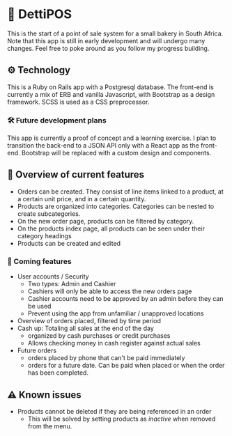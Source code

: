 # 🛒 DettiPOS

This is the start of a point of sale system for a small bakery in South Africa. Note that this app is still in early development and will undergo many changes. Feel free to poke around as you follow my progress building.

## ⚙️ Technology
This is a Ruby on Rails app with a Postgresql database. The front-end is currently a mix of ERB and vanilla Javascript, with Bootstrap as a design framework. SCSS is used as a CSS preprocessor.

### 🛠 Future development plans
This app is currently a proof of concept and a learning exercise.
I plan to transition the back-end to a JSON API only with a React app as the front-end. Bootstrap will be replaced with a custom design and components.

## 🧮 Overview of current features
* Orders can be created. They consist of line items linked to a product, at a certain unit price, and in a certain quantity.
* Products are organized into categories. Categories can be nested to create subcategories.
* On the new order page, products can be filtered by category.
* On the products index page, all products can be seen under their category headings
* Products can be created and edited

### 🔮 Coming features
* User accounts / Security
  * Two types: Admin and Cashier
  * Cashiers will only be able to access the new orders page
  * Cashier accounts need to be approved by an admin before they can be used
  * Prevent using the app from unfamiliar / unapproved locations
* Overview of orders placed, filtered by time period
* Cash up: Totaling all sales at the end of the day
  * organized by cash purchases or credit purchases
  * Allows checking money in cash register against actual sales
* Future orders
  * orders placed by phone that can't be paid immediately
  * orders for a future date. Can be paid when placed or when the order has been completed.

## ⚠️ Known issues
* Products cannot be deleted if they are being referenced in an order
  * This will be solved by setting products as *inactive* when removed from the menu.
